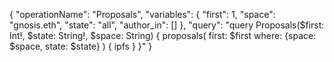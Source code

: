 {
  "operationName": "Proposals",
  "variables": {
    "first": 1,
    "space": "gnosis.eth",
    "state": "all",
    "author_in": []
  },
  "query": "query Proposals($first: Int!, $state: String!, $space: String) { proposals( first: $first where: {space: $space, state: $state} ) { ipfs } }"
}